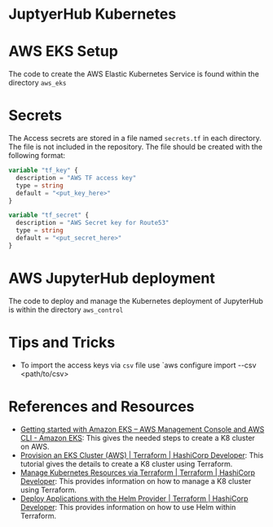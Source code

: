 # JuptyerHub Kubernetes

# AWS EKS Setup

The code to create the AWS Elastic Kubernetes Service is found within the directory `aws_eks`

# Secrets

The Access secrets are stored in a file named `secrets.tf` in each directory. The file is not included in the repository. The file should be created with the following format:

```terraform
variable "tf_key" {
  description = "AWS TF access key"
  type = string
  default = "<put_key_here>"
}

variable "tf_secret" {
  description = "AWS Secret key for Route53"
  type = string
  default = "<put_secret_here>"
}
```

# AWS JupyterHub deployment

The code to deploy and manage the Kubernetes deployment of JupyterHub is within the directory `aws_control`





# Tips and Tricks

- To import the access keys via `csv` file use `aws configure import --csv <path/to/csv>

# References and Resources

- [Getting started with Amazon EKS – AWS Management Console and AWS CLI - Amazon EKS](https://docs.aws.amazon.com/eks/latest/userguide/getting-started-console.html): This gives the needed steps to create a K8 cluster on AWS.
- [Provision an EKS Cluster (AWS) | Terraform | HashiCorp Developer](https://developer.hashicorp.com/terraform/tutorials/kubernetes/eks): This tutorial gives the details to create a K8 cluster using Terraform.
-  [Manage Kubernetes Resources via Terraform | Terraform | HashiCorp Developer](https://developer.hashicorp.com/terraform/tutorials/kubernetes/kubernetes-provider): This provides information on how to manage a K8 cluster using Terraform.
- [Deploy Applications with the Helm Provider | Terraform | HashiCorp Developer](https://developer.hashicorp.com/terraform/tutorials/kubernetes/helm-provider): This provides information on how to use Helm within Terraform.
